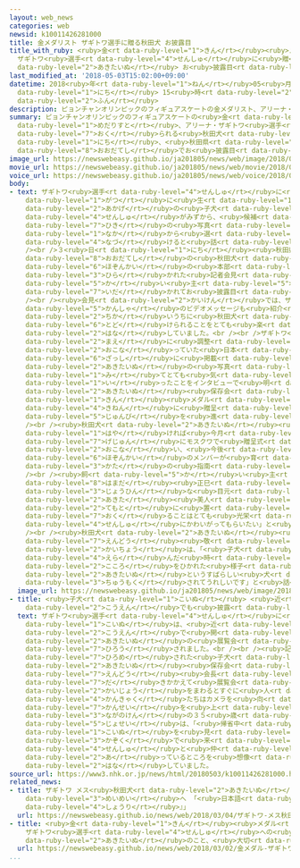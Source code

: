 ```yaml
---
layout: web_news
categories: web
newsid: k10011426281000
title: 金メダリスト ザギトワ選手に贈る秋田犬 お披露目
title_with_ruby: <ruby>金<rt data-ruby-level="1">きん</rt></ruby><ruby>メダリスト<rt data-ruby-level="1">めだりすと</rt></ruby>
  ザギトワ<ruby>選手<rt data-ruby-level="4">せんしゅ</rt></ruby>に<ruby>贈<rt data-ruby-level="7">おく</rt></ruby>る<ruby>秋田犬<rt
  data-ruby-level="2">あきたいぬ</rt></ruby> お<ruby>披露目<rt data-ruby-level="7">ひろめ</rt></ruby>
last_modified_at: '2018-05-03T15:02:00+09:00'
datetime: 2018<ruby>年<rt data-ruby-level="1">ねん</rt></ruby>05<ruby>月<rt data-ruby-level="1">がつ</rt></ruby>03<ruby>日<rt
  data-ruby-level="1">にち</rt></ruby> 15<ruby>時<rt data-ruby-level="2">じ</rt></ruby>02<ruby>分<rt
  data-ruby-level="2">ふん</rt></ruby>
description: ピョンチャンオリンピックのフィギュアスケートの金メダリスト、アリーナ・ザギトワ選手に贈られる秋田犬が、３日、秋田県大館市でお披露目されました。
summary: ピョンチャンオリンピックのフィギュアスケートの<ruby>金<rt data-ruby-level="1">きん</rt></ruby><ruby>メダリスト<rt
  data-ruby-level="1">めだりすと</rt></ruby>、アリーナ・ザギトワ<ruby>選手<rt data-ruby-level="4">せんしゅ</rt></ruby>に<ruby>贈<rt
  data-ruby-level="7">おく</rt></ruby>られる<ruby>秋田犬<rt data-ruby-level="2">あきたいぬ</rt></ruby>が、３<ruby>日<rt
  data-ruby-level="1">にち</rt></ruby>、<ruby>秋田県<rt data-ruby-level="3">あきたけん</rt></ruby><ruby>大館市<rt
  data-ruby-level="8">おおだてし</rt></ruby>でお<ruby>披露目<rt data-ruby-level="7">ひろめ</rt></ruby>されました。
image_url: https://newswebeasy.github.io/ja201805/news/web/image/2018/05/03/K10011426281_1805031438_1805031439_01_02.jpg
movie_url: https://newswebeasy.github.io/ja201805/news/web/movie/2018/05/03/k10011426281_201805031512_201805031553.mp4
voice_url: https://newswebeasy.github.io/ja201805/news/web/voice/2018/05/03/k10011426281_201805031512_201805031553.mp3
body:
- text: ザギトワ<ruby>選手<rt data-ruby-level="4">せんしゅ</rt></ruby>に<ruby>贈<rt data-ruby-level="7">おく</rt></ruby>られるのは、ことし２<ruby>月<rt
    data-ruby-level="1">がつ</rt></ruby>に<ruby>生<rt data-ruby-level="1">う</rt></ruby>まれたメスの<ruby>赤毛<rt
    data-ruby-level="2">あかげ</rt></ruby>の<ruby>子犬<rt data-ruby-level="1">こいぬ</rt></ruby>で、ザギトワ<ruby>選手<rt
    data-ruby-level="4">せんしゅ</rt></ruby>がみずから、<ruby>候補<rt data-ruby-level="6">こうほ</rt></ruby>の５<ruby>匹<rt
    data-ruby-level="7">ひき</rt></ruby>の<ruby>写真<rt data-ruby-level="3">しゃしん</rt></ruby>の<ruby>中<rt
    data-ruby-level="1">なか</rt></ruby>から<ruby>選<rt data-ruby-level="4">えら</rt></ruby>び、「マサル」と<ruby>名付<rt
    data-ruby-level="4">なづ</rt></ruby>けると<ruby>話<rt data-ruby-level="2">はな</rt></ruby>しています。<br
    /><br />３<ruby>日<rt data-ruby-level="1">にち</rt></ruby><ruby>秋田県<rt data-ruby-level="3">あきたけん</rt></ruby><ruby>大館市<rt
    data-ruby-level="8">おおだてし</rt></ruby>の<ruby>秋田犬<rt data-ruby-level="2">あきたいぬ</rt></ruby><ruby>保存会<rt
    data-ruby-level="6">ほぞんかい</rt></ruby>の<ruby>本部<rt data-ruby-level="3">ほんぶ</rt></ruby>で<ruby>開<rt
    data-ruby-level="3">ひら</rt></ruby>かれた<ruby>記者会見<rt data-ruby-level="3">きしゃかいけん</rt></ruby>で<ruby>飼<rt
    data-ruby-level="5">か</rt></ruby>い<ruby>主<rt data-ruby-level="5">ぬし</rt></ruby>に<ruby>抱<rt
    data-ruby-level="7">いだ</rt></ruby>かれてお<ruby>披露目<rt data-ruby-level="7">ひろめ</rt></ruby>されました。<br
    /><br /><ruby>会見<rt data-ruby-level="2">かいけん</rt></ruby>では、ザギトワ<ruby>選手<rt data-ruby-level="4">せんしゅ</rt></ruby>からの<ruby>感謝<rt
    data-ruby-level="5">かんしゃ</rt></ruby>のビデオメッセージも<ruby>紹介<rt data-ruby-level="7">しょうかい</rt></ruby>され、「<ruby>近<rt
    data-ruby-level="2">ちか</rt></ruby>いうちに<ruby>秋田犬<rt data-ruby-level="2">あきたいぬ</rt></ruby>が<ruby>届<rt
    data-ruby-level="6">とど</rt></ruby>けられることをとても<ruby>楽<rt data-ruby-level="2">たの</rt></ruby>しみにしています」と<ruby>話<rt
    data-ruby-level="2">はな</rt></ruby>していました。<br /><br />ザギトワ<ruby>選手<rt data-ruby-level="4">せんしゅ</rt></ruby>は、オリンピック<ruby>前<rt
    data-ruby-level="2">まえ</rt></ruby>に<ruby>調整<rt data-ruby-level="3">ちょうせい</rt></ruby>を<ruby>行<rt
    data-ruby-level="2">おこな</rt></ruby>っていた<ruby>日本<rt data-ruby-level="1">にっぽん</rt></ruby>で、<ruby>雑誌<rt
    data-ruby-level="6">ざっし</rt></ruby>に<ruby>掲載<rt data-ruby-level="7">けいさい</rt></ruby>されていた<ruby>秋田犬<rt
    data-ruby-level="2">あきたいぬ</rt></ruby>の<ruby>写真<rt data-ruby-level="3">しゃしん</rt></ruby>を<ruby>見<rt
    data-ruby-level="1">み</rt></ruby>てとても<ruby>気<rt data-ruby-level="1">き</rt></ruby>に<ruby>入<rt
    data-ruby-level="1">い</rt></ruby>ったことをインタビューで<ruby>明<rt data-ruby-level="2">あき</rt></ruby>らかにし、<ruby>秋田犬<rt
    data-ruby-level="2">あきたいぬ</rt></ruby><ruby>保存会<rt data-ruby-level="6">ほぞんかい</rt></ruby>が<ruby>金<rt
    data-ruby-level="1">きん</rt></ruby><ruby>メダル<rt data-ruby-level="1">めだる</rt></ruby>の<ruby>記念<rt
    data-ruby-level="4">きねん</rt></ruby>に<ruby>贈呈<rt data-ruby-level="7">ぞうてい</rt></ruby>しようと<ruby>準備<rt
    data-ruby-level="5">じゅんび</rt></ruby>を<ruby>進<rt data-ruby-level="3">すす</rt></ruby>めていました。<br
    /><br /><ruby>秋田犬<rt data-ruby-level="2">あきたいぬ</rt></ruby><ruby>保存会<rt data-ruby-level="6">ほぞんかい</rt></ruby>では、<ruby>早<rt
    data-ruby-level="1">はや</rt></ruby>ければ<ruby>今月<rt data-ruby-level="2">こんげつ</rt></ruby><ruby>下旬<rt
    data-ruby-level="7">げじゅん</rt></ruby>にモスクワで<ruby>贈呈式<rt data-ruby-level="7">ぞうていしき</rt></ruby>を<ruby>行<rt
    data-ruby-level="2">おこな</rt></ruby>い、<ruby>今後<rt data-ruby-level="2">こんご</rt></ruby>はロシアの<ruby>保存会<rt
    data-ruby-level="6">ほぞんかい</rt></ruby>のメンバーが<ruby>育<rt data-ruby-level="3">そだ</rt></ruby>て<ruby>方<rt
    data-ruby-level="3">かた</rt></ruby>の<ruby>指南<rt data-ruby-level="3">しなん</rt></ruby>をしたいとしています。<br
    /><br /><ruby>飼<rt data-ruby-level="5">か</rt></ruby>い<ruby>主<rt data-ruby-level="5">ぬし</rt></ruby>の<ruby>濱田<rt
    data-ruby-level="8">はまだ</rt></ruby><ruby>正巳<rt data-ruby-level="8">まさみ</rt></ruby>さんは、「<ruby>上品<rt
    data-ruby-level="3">じょうひん</rt></ruby>な<ruby>目元<rt data-ruby-level="2">めもと</rt></ruby>の<ruby>秋田<rt
    data-ruby-level="2">あきた</rt></ruby><ruby>美人<rt data-ruby-level="3">びじん</rt></ruby>で、<ruby>手元<rt
    data-ruby-level="2">てもと</rt></ruby>に<ruby>置<rt data-ruby-level="4">お</rt></ruby>いておきたいですが、<ruby>贈<rt
    data-ruby-level="7">おく</rt></ruby>ることはとても<ruby>光栄<rt data-ruby-level="4">こうえい</rt></ruby>です。ザギトワ<ruby>選手<rt
    data-ruby-level="4">せんしゅ</rt></ruby>にかわいがってもらいたい」と<ruby>話<rt data-ruby-level="2">はな</rt></ruby>していました。<br
    /><br /><ruby>秋田犬<rt data-ruby-level="2">あきたいぬ</rt></ruby><ruby>保存会<rt data-ruby-level="6">ほぞんかい</rt></ruby>の<ruby>遠藤<rt
    data-ruby-level="7">えんどう</rt></ruby><ruby>敬<rt data-ruby-level="8">たかし</rt></ruby><ruby>会長<rt
    data-ruby-level="2">かいちょう</rt></ruby>は、「<ruby>子犬<rt data-ruby-level="1">こいぬ</rt></ruby>を<ruby>選<rt
    data-ruby-level="4">えら</rt></ruby>んだ<ruby>時<rt data-ruby-level="2">とき</rt></ruby>、すぐに<ruby>心<rt
    data-ruby-level="2">こころ</rt></ruby>をひかれた<ruby>様子<rt data-ruby-level="3">ようす</rt></ruby>でした。<ruby>秋田犬<rt
    data-ruby-level="2">あきたいぬ</rt></ruby>というすばらしい<ruby>犬<rt data-ruby-level="1">いぬ</rt></ruby>が<ruby>注目<rt
    data-ruby-level="3">ちゅうもく</rt></ruby>されてうれしいです」と<ruby>話<rt data-ruby-level="2">はな</rt></ruby>していました。
  image_url: https://newswebeasy.github.io/ja201805/news/web/image/2018/05/03/K10011426281_1805031438_1805031439_01_03.jpg
- title: <ruby>子犬<rt data-ruby-level="1">こいぬ</rt></ruby> <ruby>近<rt data-ruby-level="2">ちか</rt></ruby>くの<ruby>公園<rt
    data-ruby-level="2">こうえん</rt></ruby>でも<ruby>披露<rt data-ruby-level="7">ひろう</rt></ruby>
  text: ザギトワ<ruby>選手<rt data-ruby-level="4">せんしゅ</rt></ruby>に<ruby>贈<rt data-ruby-level="7">おく</rt></ruby>られる<ruby>子犬<rt
    data-ruby-level="1">こいぬ</rt></ruby>は、<ruby>近<rt data-ruby-level="2">ちか</rt></ruby>くの<ruby>公園<rt
    data-ruby-level="2">こうえん</rt></ruby>で<ruby>開<rt data-ruby-level="3">ひら</rt></ruby>かれている<ruby>秋田犬<rt
    data-ruby-level="2">あきたいぬ</rt></ruby>の<ruby>展覧会<rt data-ruby-level="6">てんらんかい</rt></ruby>でも<ruby>披露<rt
    data-ruby-level="7">ひろう</rt></ruby>されました。<br /><br /><ruby>記者会見<rt data-ruby-level="3">きしゃかいけん</rt></ruby>でお<ruby>披露目<rt
    data-ruby-level="7">ひろめ</rt></ruby>された<ruby>子犬<rt data-ruby-level="1">こいぬ</rt></ruby>を<ruby>秋田犬<rt
    data-ruby-level="2">あきたいぬ</rt></ruby><ruby>保存会<rt data-ruby-level="6">ほぞんかい</rt></ruby>の<ruby>遠藤<rt
    data-ruby-level="7">えんどう</rt></ruby><ruby>会長<rt data-ruby-level="2">かいちょう</rt></ruby>が<ruby>抱<rt
    data-ruby-level="7">だ</rt></ruby>きかかえて<ruby>展覧会<rt data-ruby-level="6">てんらんかい</rt></ruby>の<ruby>会場<rt
    data-ruby-level="2">かいじょう</rt></ruby>をまわるとすぐに<ruby>人<rt data-ruby-level="1">ひと</rt></ruby>だかりとなり、<ruby>観客<rt
    data-ruby-level="4">かんきゃく</rt></ruby>たちはカメラを<ruby>向<rt data-ruby-level="3">む</rt></ruby>けたり、「かわいい」と<ruby>歓声<rt
    data-ruby-level="7">かんせい</rt></ruby>を<ruby>上<rt data-ruby-level="1">あ</rt></ruby>げたりしていました。<ruby>長野県<rt
    data-ruby-level="3">ながのけん</rt></ruby>の３５<ruby>歳<rt data-ruby-level="7">さい</rt></ruby>の<ruby>女性<rt
    data-ruby-level="5">じょせい</rt></ruby>は、「<ruby>帰省中<rt data-ruby-level="4">きせいちゅう</rt></ruby>に、<ruby>子犬<rt
    data-ruby-level="1">こいぬ</rt></ruby>を<ruby>見<rt data-ruby-level="1">み</rt></ruby>たくて<ruby>家族<rt
    data-ruby-level="3">かぞく</rt></ruby>で<ruby>来<rt data-ruby-level="2">き</rt></ruby>ました。フワフワでかわいくて、ザギトワ<ruby>選手<rt
    data-ruby-level="4">せんしゅ</rt></ruby>と<ruby>仲<rt data-ruby-level="4">なか</rt></ruby>よくじゃれ<ruby>合<rt
    data-ruby-level="2">あ</rt></ruby>っているところを<ruby>想像<rt data-ruby-level="5">そうぞう</rt></ruby>しました」と<ruby>話<rt
    data-ruby-level="2">はな</rt></ruby>していました。
source_url: https://www3.nhk.or.jp/news/html/20180503/k10011426281000.html
related_news:
- title: ザギトワ メス<ruby>秋田犬<rt data-ruby-level="2">あきたいぬ</rt></ruby> 「マサル」と<ruby>命名<rt
    data-ruby-level="3">めいめい</rt></ruby>へ 「<ruby>日本語<rt data-ruby-level="2">にほんご</rt></ruby>で『<ruby>勝利<rt
    data-ruby-level="4">しょうり</rt></ruby>』」
  url: https://newswebeasy.github.io/news/web/2018/03/04/ザギトワ-メス秋田犬-マサルと命名へ-日本語で勝利
- title: <ruby>金<rt data-ruby-level="1">きん</rt></ruby><ruby>メダル<rt data-ruby-level="1">めだる</rt></ruby>
    ザギトワ<ruby>選手<rt data-ruby-level="4">せんしゅ</rt></ruby>への<ruby>手紙<rt data-ruby-level="2">てがみ</rt></ruby>～<ruby>秋田犬<rt
    data-ruby-level="2">あきたいぬ</rt></ruby>のこと、<ruby>大切<rt data-ruby-level="2">たいせつ</rt></ruby>にしてね
  url: https://newswebeasy.github.io/news/web/2018/03/02/金メダル-ザギトワ選手への手紙~秋田犬のこと大切にしてね
...
```

